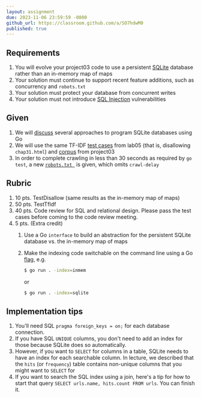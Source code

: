 ```yaml
---
layout: assignment
due: 2023-11-06 23:59:59 -0800
github_url: https://classroom.github.com/a/SO7hdwM0
published: true
---
```


## Requirements

1. You will evolve your project03 code to use a persistent [SQLite](https://sqlite.org/index.html) database rather than an in-memory map of maps
1. Your solution must continue to support recent feature additions, such as concurrency and `robots.txt`
1. Your solution must protect your database from concurrent writes
1. Your solution must not introduce [SQL Injection](https://go.dev/doc/database/sql-injection) vulnerabilities

## Given

1. We will [discuss](/slides/sql-in-go.html) several approaches to program SQLite databases using Go
1. We will use the same TF-IDF [test cases](/tests/lab05/test-cases.go) from lab05 (that is, disallowing `chap31.html`) and [corpus](/tests/project03/top10.zip) from project03
1. In order to complete crawling in less than 30 seconds as required by `go test`, a new [`robots.txt `](/tests/project04/robots.txt) is given, which omits `crawl-delay`

## Rubric

1. 10 pts. TestDisallow (same results as the in-memory map of maps)
1. 50 pts. TestTfIdf
1. 40 pts. Code review for SQL and relational design. Please pass the test cases before coming to the code review meeting.
1. 5 pts. (Extra credit)
    1. Use a Go `interface` to build an abstraction for the persistent SQLite database vs. the in-memory map of maps
    1. Make the indexing code switchable on the command line using a Go [flag](https://pkg.go.dev/flag), e.g. 
        ```sh
        $ go run . -index=inmem
        ``` 
        
        or 

        ```sh
        $ go run . -index=sqlite
        ```

## Implementation tips
1. You'll need SQL `pragma foreign_keys = on;` for each database connection.
1. If you have SQL `UNIQUE` columns, you don't need to add an index for those because SQLite does so automatically. 
1. However, if you want to `SELECT` for columns in a table, SQLite needs to have an index for each searchable column. In lecture, we described that the `hits` (or `frequency`) table contains non-unique columns that you might want to `SELECT` for
1. If you want to search the SQL index using a join, here's a tip for how to start that query `SELECT urls.name, hits.count FROM urls`. You can finish it.